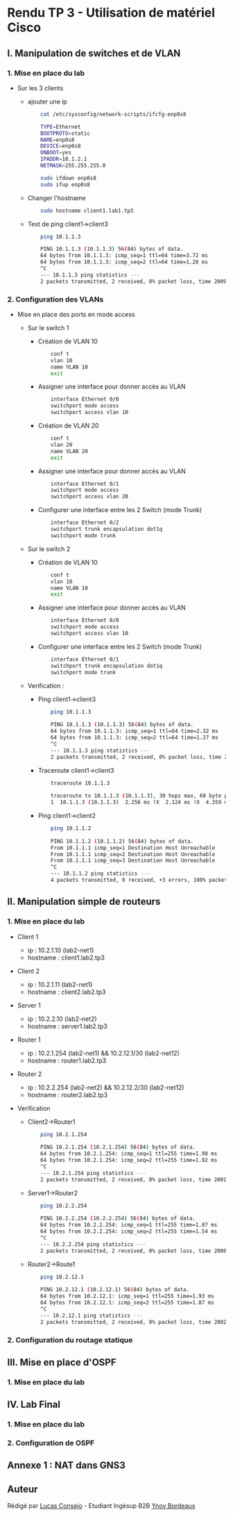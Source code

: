 # Rendu TP 3 - Utilisation de matériel Cisco

## I. Manipulation de switches et de VLAN

### 1. Mise en place du lab

* Sur les 3 clients

    * ajouter une ip
        ```bash
            cat /etc/sysconfig/network-scripts/ifcfg-enp0s8

            TYPE=Ethernet
            BOOTPROTO=static
            NAME=enp0s8
            DEVICE=enp0s8
            ONBOOT=yes
            IPADDR=10.1.2.1
            NETMASK=255.255.255.0

            sudo ifdown enp0s8
            sudo ifup enp0s8
        ```
    * Changer l'hostname
        ```bash
            sudo hostname client1.lab1.tp3
        ```

    * Test de ping client1->client3
        ```bash
            ping 10.1.1.3

            PING 10.1.1.3 (10.1.1.3) 56(84) bytes of data.
            64 bytes from 10.1.1.3: icmp_seq=1 ttl=64 time=3.72 ms
            64 bytes from 10.1.1.3: icmp_seq=2 ttl=64 time=1.28 ms
            ^C
            --- 10.1.1.3 ping statistics ---
            2 packets transmitted, 2 received, 0% packet loss, time 2009ms
        ```
    
### 2. Configuration des VLANs

* Mise en place des ports en mode access

    * Sur le switch 1
        * Création de VLAN 10 
            ```bash
                conf t
                vlan 10
                name VLAN 10
                exit
            ```
        * Assigner une interface pour donner accès au VLAN
            ```bash
                interface Ethernet 0/0
                switchport mode access
                switchport access vlan 10
            ```

        * Création de VLAN 20
            ```bash
                conf t
                vlan 20
                name VLAN 20
                exit
            ```
        * Assigner une interface pour donner accès au VLAN
            ```bash
                interface Ethernet 0/1
                switchport mode access
                switchport access vlan 20
            ```

        * Configurer une interface entre les 2 Switch (mode Trunk)
            ```bash
                interface Ethernet 0/2
                switchport trunk encapsulation dot1q
                switchport mode trunk
            ```

    * Sur le switch 2
        * Création de VLAN 10 
            ```bash
                conf t
                vlan 10
                name VLAN 10
                exit
            ```
        * Assigner une interface pour donner accès au VLAN
            ```bash
                interface Ethernet 0/0
                switchport mode access
                switchport access vlan 10
            ```

        * Configurer une interface entre les 2 Switch (mode Trunk)
            ```bash
                interface Ethernet 0/1
                switchport trunk encapsulation dot1q
                switchport mode trunk
            ```
    * Verification :
        * Ping client1->client3
            ```bash
                ping 10.1.1.3
                
                PING 10.1.1.3 (10.1.1.3) 56(84) bytes of data.
                64 bytes from 10.1.1.3: icmp_seq=1 ttl=64 time=2.32 ms
                64 bytes from 10.1.1.3: icmp_seq=2 ttl=64 time=1.27 ms
                ^C
                --- 10.1.1.3 ping statistics ---
                2 packets transmitted, 2 received, 0% packet loss, time 2001ms
            ```
        * Traceroute client1->client3
            ```bash
                traceroute 10.1.1.3
                
                traceroute to 10.1.1.3 (10.1.1.3), 30 hops max, 60 byte packets
                1  10.1.1.3 (10.1.1.3)  2.256 ms !X  2.124 ms !X  4.359 ms !X
            ```
        * Ping client1->client2
            ```bash
                ping 10.1.1.2
                
                PING 10.1.1.2 (10.1.1.2) 56(84) bytes of data.
                From 10.1.1.1 icmp_seq=1 Destination Host Unreachable
                From 10.1.1.1 icmp_seq=2 Destination Host Unreachable
                From 10.1.1.1 icmp_seq=3 Destination Host Unreachable
                ^C
                --- 10.1.1.2 ping statistics ---
                4 packets transmitted, 0 received, +3 errors, 100% packet loss, time 4006ms
            ```

## II. Manipulation simple de routeurs

### 1. Mise en place du lab
* Client 1 
    - ip : 10.2.1.10 (lab2-net1)
    - hostname : client1.lab2.tp3

*  Client 2
    - ip : 10.2.1.11 (lab2-net1)
    - hostname : client2.lab2.tp3

* Server 1
    - ip : 10.2.2.10 (lab2-net2)
    - hostname : server1.lab2.tp3

* Router 1
    - ip : 10.2.1.254 (lab2-net1) && 10.2.12.1/30 (lab2-net12)
    - hostname : router1.lab2.tp3

* Router 2
    - ip : 10.2.2.254 (lab2-net2) && 10.2.12.2/30 (lab2-net12)
    - hostname : router2.lab2.tp3


* Verification 
    * Client2->Router1
        ```bash
            ping 10.2.1.254
                
            PING 10.2.1.254 (10.2.1.254) 56(84) bytes of data.
            64 bytes from 10.2.1.254: icmp_seq=1 ttl=255 time=1.98 ms
            64 bytes from 10.2.1.254: icmp_seq=2 ttl=255 time=1.92 ms
            ^C
            --- 10.2.1.254 ping statistics ---
            2 packets transmitted, 2 received, 0% packet loss, time 2001ms
        ```

    * Server1->Router2
        ```bash
            ping 10.2.2.254
                
            PING 10.2.2.254 (10.2.2.254) 56(84) bytes of data.
            64 bytes from 10.2.2.254: icmp_seq=1 ttl=255 time=1.87 ms
            64 bytes from 10.2.2.254: icmp_seq=2 ttl=255 time=1.54 ms
            ^C
            --- 10.2.2.254 ping statistics ---
            2 packets transmitted, 2 received, 0% packet loss, time 2008ms
        ```
    
    * Router2->Route1
        ```bash
            ping 10.2.12.1
                
            PING 10.2.12.1 (10.2.12.1) 56(84) bytes of data.
            64 bytes from 10.2.12.1: icmp_seq=1 ttl=255 time=1.93 ms
            64 bytes from 10.2.12.1: icmp_seq=2 ttl=255 time=1.87 ms
            ^C
            --- 10.2.12.1 ping statistics ---
            2 packets transmitted, 2 received, 0% packet loss, time 2002ms
        ```
        
### 2. Configuration du routage statique

## III. Mise en place d'OSPF

### 1. Mise en place du lab

## IV. Lab Final

### 1. Mise en place du lab
### 2. Configuration de OSPF

## Annexe 1 : NAT dans GNS3




## Auteur
Rédigé par [Lucas Consejo](https://github.com/lucasconsejo) - Etudiant Ingésup B2B [Ynov Bordeaux](https://www.ynov.com/)